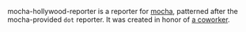 mocha-hollywood-reporter is a reporter for [mocha](https://github.com/mochajs/mocha), patterned after the mocha-provided `dot` reporter. It was created in honor of [a coworker](https://github.com/robmcguinness).
